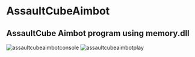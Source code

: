 # AssaultCubeAimbot

## AssaultCube Aimbot program using memory.dll

![assaultcubeaimbotconsole](https://user-images.githubusercontent.com/32415358/50566940-977d6d80-0d82-11e9-9436-e3555623658d.PNG)
![assaultcubeaimbotplay](https://user-images.githubusercontent.com/32415358/50566942-98ae9a80-0d82-11e9-877d-aace9cb72d73.png)
